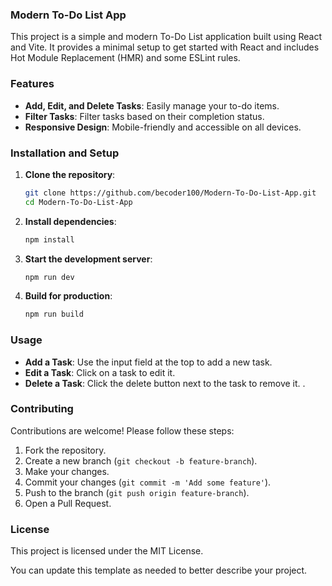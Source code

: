 ### Modern To-Do List App

This project is a simple and modern To-Do List application built using React and Vite. It provides a minimal setup to get started with React and includes Hot Module Replacement (HMR) and some ESLint rules.

### Features

- **Add, Edit, and Delete Tasks**: Easily manage your to-do items.
- **Filter Tasks**: Filter tasks based on their completion status.
- **Responsive Design**: Mobile-friendly and accessible on all devices.

### Installation and Setup

1. **Clone the repository**:
   ```bash
   git clone https://github.com/becoder100/Modern-To-Do-List-App.git
   cd Modern-To-Do-List-App
   ```

2. **Install dependencies**:
   ```bash
   npm install
   ```

3. **Start the development server**:
   ```bash
   npm run dev
   ```

4. **Build for production**:
   ```bash
   npm run build
   ```

### Usage

- **Add a Task**: Use the input field at the top to add a new task.
- **Edit a Task**: Click on a task to edit it.
- **Delete a Task**: Click the delete button next to the task to remove it.
.

### Contributing

Contributions are welcome! Please follow these steps:

1. Fork the repository.
2. Create a new branch (`git checkout -b feature-branch`).
3. Make your changes.
4. Commit your changes (`git commit -m 'Add some feature'`).
5. Push to the branch (`git push origin feature-branch`).
6. Open a Pull Request.

### License

This project is licensed under the MIT License.

You can update this template as needed to better describe your project.
